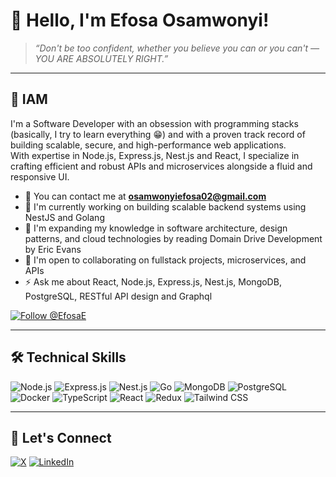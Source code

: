 # 👋 Hello, I'm Efosa Osamwonyi!

<blockquote>
  <em>“Don't be too confident, whether you believe you can or you can't — YOU ARE ABSOLUTELY RIGHT.”</em>
</blockquote>

<hr>

## 🚀 IAM

I'm a Software Developer with an obsession with programming stacks (basically, I try to learn everything 😁) and with a proven track record of building scalable, secure, and high-performance web applications.  
With expertise in Node.js, Express.js, Nest.js and React, I specialize in crafting efficient and robust APIs and microservices alongside a fluid and responsive UI.


- 📧 You can contact me at **osamwonyiefosa02@gmail.com**
- 🚀 I'm currently working on building scalable backend systems using NestJS and Golang
- 🧠 I'm expanding my knowledge in software architecture, design patterns, and cloud technologies by reading Domain Drive Development by Eric Evans
- 🤝 I'm open to collaborating on fullstack projects, microservices, and APIs
- ⚡ Ask me about React, Node.js, Express.js, Nest.js, MongoDB, PostgreSQL, RESTful API design and Graphql

[![Follow @EfosaE](https://img.shields.io/github/followers/EfosaE?label=Follow&style=social)](https://github.com/EfosaE)

---

## 🛠 Technical Skills

![Node.js](https://img.shields.io/badge/Node.js-339933?style=for-the-badge&logo=nodedotjs&logoColor=white)
![Express.js](https://img.shields.io/badge/Express.js-000000?style=for-the-badge&logo=express&logoColor=white)
![Nest.js](https://img.shields.io/badge/Nest.js-E0234E?style=for-the-badge&logo=nestjs&logoColor=white)
![Go](https://img.shields.io/badge/Go-00ADD8?style=for-the-badge&logo=go&logoColor=white)
![MongoDB](https://img.shields.io/badge/MongoDB-47A248?style=for-the-badge&logo=mongodb&logoColor=white)
![PostgreSQL](https://img.shields.io/badge/PostgreSQL-336791?style=for-the-badge&logo=postgresql&logoColor=white)
![Docker](https://img.shields.io/badge/Docker-2496ED?style=for-the-badge&logo=docker&logoColor=white)
![TypeScript](https://img.shields.io/badge/TypeScript-007ACC?style=for-the-badge&logo=typescript&logoColor=white)
![React](https://img.shields.io/badge/React-61DAFB?style=for-the-badge&logo=react&logoColor=white)
![Redux](https://img.shields.io/badge/Redux-764ABC?style=for-the-badge&logo=redux&logoColor=white)
![Tailwind CSS](https://img.shields.io/badge/Tailwind%20CSS-06B6D4?style=for-the-badge&logo=tailwindcss&logoColor=white)

---

## 🔗 Let's Connect

[![X](https://img.shields.io/badge/X-000000?style=for-the-badge&logo=x&logoColor=white)](https://x.com/Efosa_E_O)
[![LinkedIn](https://img.shields.io/badge/LinkedIn-0077B5?style=for-the-badge&logo=linkedin&logoColor=white)](https://www.linkedin.com/in/efosa-osamwonyi)
